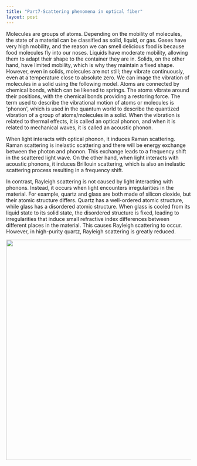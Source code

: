 ```yaml
---
title: "Part7-Scattering phenomena in optical fiber"
layout: post
---
```

Molecules are groups of atoms. Depending on the mobility of molecules, the state of a material can be classified as solid, liquid, or gas. Gases have very high mobility, and the reason we can smell delicious food is because food molecules fly into our noses. Liquids have moderate mobility, allowing them to adapt their shape to the container they are in. Solids, on the other hand, have limited mobility, which is why they maintain a fixed shape. However, even in solids, molecules are not still; they vibrate continuously, even at a temperature close to absolute zero. We can image the vibration of molecules in a solid using the following model. Atoms are connected by chemical bonds, which can be likened to springs. The atoms vibrate around their positions, with the chemical bonds providing a restoring force. The term used to describe the vibrational motion of atoms or molecules is 'phonon', which is used in the quantum world to describe the quantized vibration of a group of atoms/molecules in a solid. When the vibration is related to thermal effects, it is called an optical phonon, and when it is related to mechanical waves, it is called an acoustic phonon. 

When light interacts with optical phonon, it induces Raman scattering. Raman scattering is inelastic scattering and there will be energy exchange between the photon and phonon. This exchange leads to a frequency shift in the scattered light wave. On the other hand, when light interacts with acoustic phonons, it induces Brillouin scattering, which is also an inelastic scattering process resulting in a frequency shift.

In contrast, Rayleigh scattering is not caused by light interacting with phonons. Instead, it occurs when light encounters irregularities in the material. For example, quartz and glass are both made of silicon dioxide, but their atomic structure differs. Quartz has a well-ordered atomic structure, while glass has a disordered atomic structure. When glass is cooled from its liquid state to its solid state, the disordered structure is fixed, leading to irregularities that induce small refractive index differences between different places in the material. This causes Rayleigh scattering to occur. However, in high-purity quartz, Rayleigh scattering is greatly reduced.

<div align="center">
<a href="url"><img src="https://raw.githubusercontent.com/haleywuhuan/profile/master/assets/blog7_fig1.jpg" align="center" width="600"></a>
</div>

